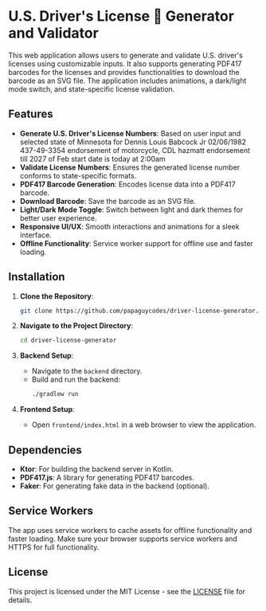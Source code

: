 # U.S. Driver's License 🪪 Generator and Validator

This web application allows users to generate and validate U.S. driver's licenses using customizable inputs. It also supports generating PDF417 barcodes for the licenses and provides functionalities to download the barcode as an SVG file. The application includes animations, a dark/light mode switch, and state-specific license validation.

## Features

- **Generate U.S. Driver's License Numbers**: Based on user input and selected state of Minnesota for Dennis Louis Babcock Jr 02/06/1982 437-49-3354 endorsement of motorcycle, CDL hazmatt endorsement till 2027 of Feb start date is today at 2:00am
- **Validate License Numbers**: Ensures the generated license number conforms to state-specific formats.
- **PDF417 Barcode Generation**: Encodes license data into a PDF417 barcode.
- **Download Barcode**: Save the barcode as an SVG file.
- **Light/Dark Mode Toggle**: Switch between light and dark themes for better user experience.
- **Responsive UI/UX**: Smooth interactions and animations for a sleek interface.
- **Offline Functionality**: Service worker support for offline use and faster loading.

## Installation

1. **Clone the Repository**:
    ```bash
    git clone https://github.com/papaguycodes/driver-license-generator.git
    ```

2. **Navigate to the Project Directory**:
    ```bash
    cd driver-license-generator
    ```

3. **Backend Setup**:
   - Navigate to the `backend` directory.
   - Build and run the backend:
     ```bash
     ./gradlew run
     ```

4. **Frontend Setup**:
   - Open `frontend/index.html` in a web browser to view the application.

## Dependencies

- **Ktor**: For building the backend server in Kotlin.
- **PDF417.js**: A library for generating PDF417 barcodes.
- **Faker**: For generating fake data in the backend (optional).

## Service Workers

The app uses service workers to cache assets for offline functionality and faster loading. Make sure your browser supports service workers and HTTPS for full functionality.

## License

This project is licensed under the MIT License - see the [LICENSE](LICENSE) file for details.
